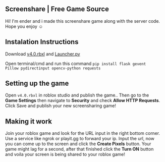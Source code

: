 ## Screenshare | Free Game Source
Hi! I'm ender and i made this screenshare game along with the server code. Hope you enjoy ☺

## Instalation Instructions

Download [v4.0.rbxl](https://github.com/RebornEnder/screenblox/releases/download/4.0/v4.rbxl) and [Launcher.py](https://github.com/RebornEnder/screenblox/releases/download/4.1/Launcher.py)

Open terminal/cmd and run this command ```pip install flask gevent Pillow pydirectinput opencv-python requests```

## Setting up the game

Open ``v4.0.rbxl`` in roblox studio and publish the game.. Then go to the **Game Settings** then navigate to **Security** and check **Allow HTTP Requests**. Click Save and publish your new screensharing game!

##  Making it work

Join your roblox game and look for the URL input in the right bottom corner. Use a service like ngrok or playit.gg to forward your ip. Input the url, now you can come up to the screen and click the **Create Pixels** button. Your game might lag for a second, after that finished click the **Turn ON** button and voila your screen is being shared to your roblox game!
